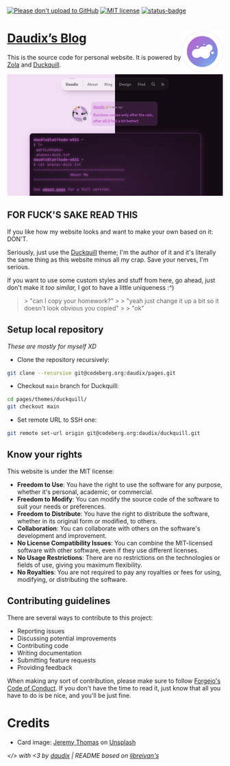 [![Please don't upload to GitHub](https://nogithub.codeberg.page/badge.svg)](https://nogithub.codeberg.page)
[![MIT license](https://img.shields.io/badge/License-MIT-blue)](https://mit-license.org)
[![status-badge](https://ci.codeberg.org/api/badges/13469/status.svg)](https://ci.codeberg.org/repos/13469)

# [Daudix’s Blog](https://daudix.one) <img src="logo.png" alt="Logo" width="96" align="right"/>

This is the source code for personal website. It is powered by [Zola](https://www.getzola.org) and [Duckquill](https://duckquill.daudix.one).

![Screenshot](screenshot.png)

## FOR FUCK'S SAKE READ THIS

If you like how my website looks and want to make your own based on it: DON'T.

Seriously, just use the [Duckquill](https://duckquill.daudix.one) theme; I'm the author of it and it's literally the same thing as this website minus all my crap. Save your nerves, I'm serious.

If you want to use some custom styles and stuff from here, go ahead, just don't make it *too similar,* I got to have a little uniqueness :^)

> \> "can I copy your homework?"
> \>
> \> "yeah just change it up a bit so it doesn't look obvious you copied"
> \>
> \> "ok"

## Setup local repository

*These are mostly for myself XD*

- Clone the repository recursively:

```sh
git clone --recursive git@codeberg.org:daudix/pages.git
```

- Checkout `main` branch for Duckquill:

```sh
cd pages/themes/duckquill/
git checkout main
```

- Set remote URL to SSH one:

```sh
git remote set-url origin git@codeberg.org:daudix/duckquill.git
```

## Know your rights

This website is under the MIT license:

- **Freedom to Use**: You have the right to use the software for any purpose, whether it's personal, academic, or commercial.
- **Freedom to Modify**: You can modify the source code of the software to suit your needs or preferences.
- **Freedom to Distribute**: You have the right to distribute the software, whether in its original form or modified, to others.
- **Collaboration**: You can collaborate with others on the software's development and improvement.
- **No License Compatibility Issues**: You can combine the MIT-licensed software with other software, even if they use different licenses.
- **No Usage Restrictions**: There are no restrictions on the technologies or fields of use, giving you maximum flexibility.
- **No Royalties**: You are not required to pay any royalties or fees for using, modifying, or distributing the software.

## Contributing guidelines

There are several ways to contribute to this project:

- Reporting issues
- Discussing potential improvements
- Contributing code
- Writing documentation
- Submitting feature requests
- Providing feedback

When making any sort of contribution, please make sure to follow [Forgejo's Code of Conduct](https://codeberg.org/forgejo/code-of-conduct). If you don't have the time to read it, just know that all you have to do is be nice, and you'll be just fine.

# Credits

- Card image: [Jeremy Thomas](https://unsplash.com/@jeremythomasphoto) on [Unsplash](https://unsplash.com/photos/the-stars-and-galaxy-as-seen-from-rocky-mountain-national-park-4dpAqfTbvKA)

*</> with <3 by [daudix](https://daudix.one) | README based on [libreivan's](https://codeberg.org/libreivan/libreivan.com)*
